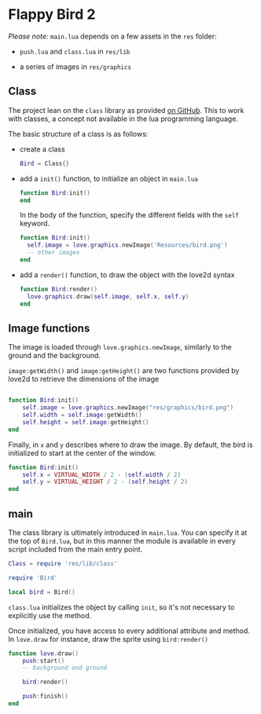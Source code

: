 # Flappy Bird 2

_Please note:_ `main.lua` depends on a few assets in the `res` folder:

- `push.lua` and `class.lua` in `res/lib`

- a series of images in `res/graphics`

## Class

The project lean on the `class` library as provided [on GitHub](https://github.com/vrld/hump/blob/master/class.lua). This to work with classes, a concept not available in the lua programming language.

The basic structure of a class is as follows:

- create a class

  ```lua
  Bird = Class{}
  ```

- add a `init()` function, to initialize an object in `main.lua`

  ```lua
  function Bird:init()
  end
  ```

  In the body of the function, specify the different fields with the `self` keyword.

  ```lua
  function Bird:init()
    self.image = love.graphics.newImage('Resources/bird.png')
    -- other images
  end
  ```

- add a `render()` function, to draw the object with the love2d syntax

  ```lua
  function Bird:render()
    love.graphics.draw(self.image, self.x, self.y)
  end
  ```

## Image functions

The image is loaded through `love.graphics.newImage`, similarly to the ground and the background.

`image:getWidth()` and `image:getHeight()` are two functions provided by love2d to retrieve the dimensions of the image

```lua

function Bird:init()
    self.image = love.graphics.newImage("res/graphics/bird.png")
    self.width = self.image:getWidth()
    self.height = self.image:getHeight()
end
```

Finally, in `x` and `y` describes where to draw the image. By default, the bird is initialized to start at the center of the window.

```lua
function Bird:init()
    self.x = VIRTUAL_WIDTH / 2 - (self.width / 2)
    self.y = VIRTUAL_HEIGHT / 2 - (self.height / 2)
end
```

## main

The class library is ultimately introduced in `main.lua`. You can specify it at the top of `Bird.lua`, but in this manner the module is available in every script included from the main entry point.

```lua
Class = require 'res/lib/class'

require 'Bird'

local bird = Bird()
```

`class.lua` initializes the object by calling `init`, so it's not necessary to explicitly use the method.

Once initialized, you have access to every additional attribute and method. In `love.draw` for instance, draw the sprite using `bird:render()`

```lua
function love.draw()
    push:start()
    -- background and ground

    bird:render()

    push:finish()
end
```
